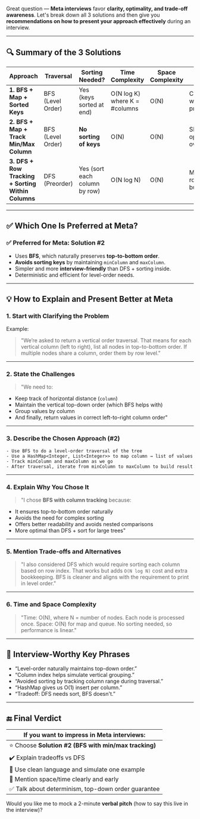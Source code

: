 Great question — **Meta interviews** favor **clarity, optimality, and trade-off awareness**. Let's break down all 3 solutions and then give you **recommendations on how to present your approach effectively** during an interview.

---

## 🔍 Summary of the 3 Solutions

| Approach                                           | Traversal         | Sorting Needed?               | Time Complexity               | Space Complexity | Notes                          |
| -------------------------------------------------- | ----------------- | ----------------------------- | ----------------------------- | ---------------- | ------------------------------ |
| **1. BFS + Map + Sorted Keys**                     | BFS (Level Order) | Yes (keys sorted at end)      | O(N log K) where K = #columns | O(N)             | Clean and widely preferred     |
| **2. BFS + Map + Track Min/Max Column**            | BFS (Level Order) | **No sorting of keys**        | O(N)                          | O(N)             | Slight optimization over #1    |
| **3. DFS + Row Tracking + Sorting Within Columns** | DFS (Preorder)    | Yes (sort each column by row) | O(N log N)                    | O(N)             | Maintains row-order but slower |

---

## ✅ Which One Is Preferred at Meta?

### ✅ **Preferred for Meta**: **Solution #2**

* Uses **BFS**, which naturally preserves **top-to-bottom order**.
* **Avoids sorting keys** by maintaining `minColumn` and `maxColumn`.
* Simpler and more **interview-friendly** than DFS + sorting inside.
* Deterministic and efficient for level-order needs.

---

## 💡 How to Explain and Present Better at Meta

### 1. **Start with Clarifying the Problem**

Example:

> "We’re asked to return a vertical order traversal. That means for each vertical column (left to right), list all nodes in top-to-bottom order. If multiple nodes share a column, order them by row level."

---

### 2. **State the Challenges**

> "We need to:

* Keep track of horizontal distance (`column`)
* Maintain the vertical top-down order (which BFS helps with)
* Group values by column
* And finally, return values in correct left-to-right column order"

---

### 3. **Describe the Chosen Approach (#2)**

```plaintext
- Use BFS to do a level-order traversal of the tree
- Use a HashMap<Integer, List<Integer>> to map column → list of values
- Track minColumn and maxColumn as we go
- After traversal, iterate from minColumn to maxColumn to build result
```

---

### 4. **Explain Why You Chose It**

> "I chose **BFS with column tracking** because:

* It ensures top-to-bottom order naturally
* Avoids the need for complex sorting
* Offers better readability and avoids nested comparisons
* More optimal than DFS + sort for large trees"

---

### 5. **Mention Trade-offs and Alternatives**

> "I also considered DFS which would require sorting each column based on row index. That works but adds `O(N log N)` cost and extra bookkeeping. BFS is cleaner and aligns with the requirement to print in level order."

---

### 6. **Time and Space Complexity**

> "Time: O(N), where N = number of nodes. Each node is processed once.
> Space: O(N) for map and queue.
> No sorting needed, so performance is linear."

---

## 📝 Interview-Worthy Key Phrases

* “Level-order naturally maintains top-down order.”
* “Column index helps simulate vertical grouping.”
* “Avoided sorting by tracking column range during traversal.”
* “HashMap gives us O(1) insert per column.”
* “Tradeoff: DFS needs sort, BFS doesn't.”

---

## 🔚 Final Verdict

| If you want to **impress in Meta interviews**:       |
| ---------------------------------------------------- |
| ⭐ Choose **Solution #2 (BFS with min/max tracking)** |
| ✔️ Explain tradeoffs vs DFS                          |
| 💬 Use clean language and simulate one example       |
| 🧠 Mention space/time clearly and early              |
| ✅ Talk about determinism, top-down order guarantee   |

Would you like me to mock a 2-minute **verbal pitch** (how to say this live in the interview)?
